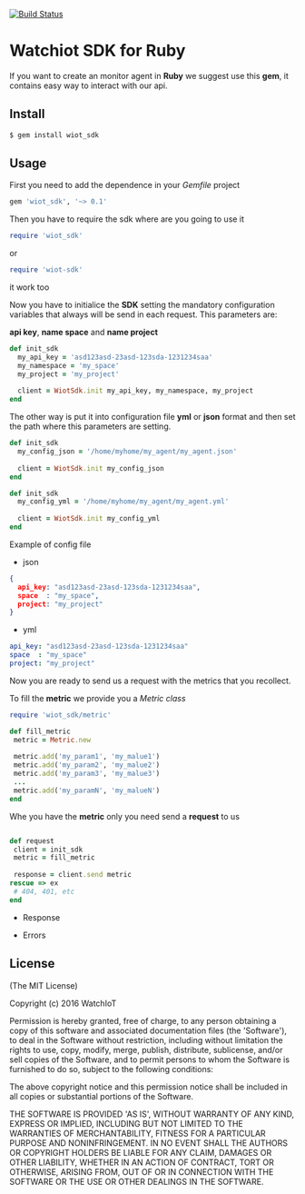 [![Build Status](https://travis-ci.org/watchiot/wiot-sdk-ruby.svg?branch=master)](https://travis-ci.org/watchiot/wiot-sdk-ruby)

# Watchiot SDK for Ruby

If you want to create an monitor agent in **Ruby** we suggest use this **gem**, it contains easy way to interact with our api.

## Install

```bash
$ gem install wiot_sdk
```

## Usage

First you need to add the dependence in your *Gemfile* project 

```ruby
gem 'wiot_sdk', '~> 0.1'
```

Then you have to require the sdk where are you going to use it

```ruby
require 'wiot_sdk'
```

or

```ruby
require 'wiot-sdk'
```
it work too

Now you have to initialice the **SDK** setting the mandatory configuration variables that always will be send in each request. This parameters are:

**api key**, **name space** and **name project**
 
```ruby
def init_sdk
  my_api_key = 'asd123asd-23asd-123sda-1231234saa'
  my_namespace = 'my_space'
  my_project = 'my_project'
  
  client = WiotSdk.init my_api_key, my_namespace, my_project
end
```

The other way is put it into configuration file **yml** or **json** format and then set the path where this parameters are setting. 

```ruby
def init_sdk
  my_config_json = '/home/myhome/my_agent/my_agent.json'
 
  client = WiotSdk.init my_config_json
end
```

```ruby
def init_sdk
  my_config_yml = '/home/myhome/my_agent/my_agent.yml'
  
  client = WiotSdk.init my_config_yml
end
```
Example of config file

* json
```json
{
  api_key: "asd123asd-23asd-123sda-1231234saa",
  space  : "my_space",
  project: "my_project"
}
```

* yml
```yml
api_key: "asd123asd-23asd-123sda-1231234saa"
space  : "my_space"
project: "my_project"
```

Now you are ready to send us a request with the metrics that you recollect.

To fill the **metric** we provide you a *Metric class*

```ruby
require 'wiot_sdk/metric'

def fill_metric
 metric = Metric.new
 
 metric.add('my_param1', 'my_malue1')
 metric.add('my_param2', 'my_malue2')
 metric.add('my_param3', 'my_malue3')
 ...
 metric.add('my_paramN', 'my_malueN')
end
```
Whe you have the **metric** only you need send a **request** to us

```ruby

def request
 client = init_sdk
 metric = fill_metric
 
 response = client.send metric
rescue => ex
 # 404, 401, etc
end
```

* Response
 
* Errors

## License

(The MIT License)

Copyright (c) 2016 WatchIoT

Permission is hereby granted, free of charge, to any person obtaining
a copy of this software and associated documentation files (the
'Software'), to deal in the Software without restriction, including
without limitation the rights to use, copy, modify, merge, publish,
distribute, sublicense, and/or sell copies of the Software, and to
permit persons to whom the Software is furnished to do so, subject to
the following conditions:

The above copyright notice and this permission notice shall be
included in all copies or substantial portions of the Software.

THE SOFTWARE IS PROVIDED 'AS IS', WITHOUT WARRANTY OF ANY KIND,
EXPRESS OR IMPLIED, INCLUDING BUT NOT LIMITED TO THE WARRANTIES OF
MERCHANTABILITY, FITNESS FOR A PARTICULAR PURPOSE AND NONINFRINGEMENT.
IN NO EVENT SHALL THE AUTHORS OR COPYRIGHT HOLDERS BE LIABLE FOR ANY
CLAIM, DAMAGES OR OTHER LIABILITY, WHETHER IN AN ACTION OF CONTRACT,
TORT OR OTHERWISE, ARISING FROM, OUT OF OR IN CONNECTION WITH THE
SOFTWARE OR THE USE OR OTHER DEALINGS IN THE SOFTWARE.

